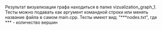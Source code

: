 Результат визуализации графа находиться в папке vizualization_graph_1. Тесты можно подавать как аргумент командной строки или менять название файла в самом main.cpp. Тесты имеют вид: "***nodes.txt", где *** - количество вершин
